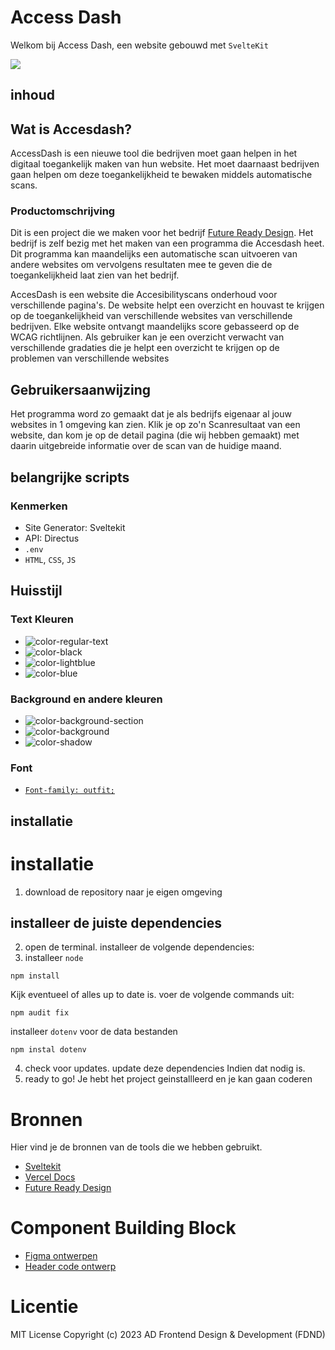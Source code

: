 # Access  Dash
Welkom bij Access Dash, een website gebouwd met `SvelteKit`

![](https://private-user-images.githubusercontent.com/144009667/406087141-75c0dfbf-bf82-44d2-8aaa-6c8c7b17276b.gif?jwt=eyJhbGciOiJIUzI1NiIsInR5cCI6IkpXVCJ9.eyJpc3MiOiJnaXRodWIuY29tIiwiYXVkIjoicmF3LmdpdGh1YnVzZXJjb250ZW50LmNvbSIsImtleSI6ImtleTUiLCJleHAiOjE3Mzc2NDgzMzksIm5iZiI6MTczNzY0ODAzOSwicGF0aCI6Ii8xNDQwMDk2NjcvNDA2MDg3MTQxLTc1YzBkZmJmLWJmODItNDRkMi04YWFhLTZjOGM3YjE3Mjc2Yi5naWY_WC1BbXotQWxnb3JpdGhtPUFXUzQtSE1BQy1TSEEyNTYmWC1BbXotQ3JlZGVudGlhbD1BS0lBVkNPRFlMU0E1M1BRSzRaQSUyRjIwMjUwMTIzJTJGdXMtZWFzdC0xJTJGczMlMkZhd3M0X3JlcXVlc3QmWC1BbXotRGF0ZT0yMDI1MDEyM1QxNjAwMzlaJlgtQW16LUV4cGlyZXM9MzAwJlgtQW16LVNpZ25hdHVyZT0wNjNhYWY2NDc5NDc0ZDNmNjExOTliZDE3ZmE2NTgwMTJmZWQ0NWM2MjQyYWQ1NmY1YTJjMWNlOGU1Nzg5Y2JhJlgtQW16LVNpZ25lZEhlYWRlcnM9aG9zdCJ9.rbqS7HU8vEBPkBZF27lGQfsRKXnt9Ac0jO7rDSifR9Y)


## inhoud

## Wat is Accesdash?
AccessDash is een nieuwe tool die bedrijven moet gaan helpen in het digitaal toegankelijk maken van hun website. Het moet daarnaast bedrijven gaan helpen om deze toegankelijkheid te bewaken middels automatische scans.

### Productomschrijving
Dit is een project die we maken voor het bedrijf [Future Ready Design](https://www.futureready.design/). Het bedrijf is zelf bezig met het maken van een programma die Accesdash heet. Dit programma kan maandelijks een automatische scan uitvoeren van andere websites om vervolgens resultaten mee te geven die de toegankelijkheid laat zien van het bedrijf.

AccesDash is een website die Accesibilityscans onderhoud voor verschillende pagina's. De website helpt een overzicht en houvast te krijgen op de toegankelijkheid van verschillende websites van verschillende bedrijven. Elke website ontvangt maandelijks score gebasseerd op de WCAG richtlijnen. Als gebruiker kan je een overzicht verwacht van verschillende gradaties die je helpt een overzicht te krijgen op de problemen van verschillende websites 

## Gebruikersaanwijzing
Het programma word zo gemaakt dat je als bedrijfs eigenaar al jouw websites in 1 omgeving kan zien. Klik je op zo'n Scanresultaat van een website, dan kom je op de detail pagina (die wij hebben gemaakt) met daarin uitgebreide informatie over de scan van de huidige maand.

## belangrijke scripts


### Kenmerken
* Site Generator: Sveltekit
* API: Directus
* `.env`
* `HTML`, `CSS`, `JS`


## Huisstijl

### Text Kleuren
* ![color-regular-text](https://github.com/user-attachments/assets/004356cf-218c-4d5f-944b-3a62652864ea)
* ![color-black](https://github.com/user-attachments/assets/57a8b60b-dcab-4b48-864f-8230fae77a65)
* ![color-lightblue](https://github.com/user-attachments/assets/6b71a3f1-d61c-4d98-8089-458054bdb614)
* ![color-blue](https://github.com/user-attachments/assets/1f5a33f9-1de4-4fe0-9284-d3956e0cef33)

### Background en andere kleuren
* ![color-background-section](https://github.com/user-attachments/assets/2f72a18a-172a-4686-acbb-0af54627a98c)
* ![color-background](https://github.com/user-attachments/assets/b1ee9089-6c5b-4218-98c6-994f7addcfb5)
* ![color-shadow](https://github.com/user-attachments/assets/a5a2cb8e-24b7-40d0-9637-071a6a2d6275)

### Font

* [`Font-family: outfit;`](https://fonts.google.com/specimen/Outfit
)

## installatie

# installatie
1. download de repository naar je eigen omgeving

## installeer de juiste dependencies
2. open de terminal. installeer de volgende dependencies:
3. installeer `node`
```terminal 
npm install
``` 

Kijk eventueel of alles up to date is. voer de volgende commands uit:

```terminal
npm audit fix
```

 installeer `dotenv` voor de data bestanden
``` terminal
npm instal dotenv
```

4. check voor updates. update deze dependencies Indien dat nodig is.
5. ready to go! Je hebt het project geinstallleerd en je kan gaan coderen


# Bronnen
Hier vind je de bronnen van de tools die we hebben gebruikt. 

* [Sveltekit](https://kit.svelte.dev/)
* [Vercel Docs](https://vercel.com/docs/frameworks/sveltekit)
* [Future Ready Design](https://www.futureready.design/)


# Component Building Block
* [Figma ontwerpen](https://www.figma.com/design/NVzhkcNWPcgC7VQ7D0RfYS/TeamCanvas?node-id=189-3&node-type=frame&t=FnPO0SVoC7ZjUAj0-0)
* [Header code ontwerp](https://github.com/SamaraFellaDina/future-ready-design/tree/kaan-nav-component)


# Licentie
MIT License
Copyright (c) 2023 AD Frontend Design & Development (FDND)
